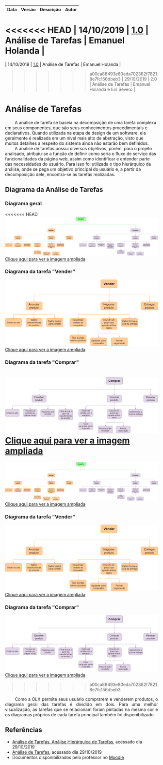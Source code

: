 | Data | Versão | Descrição | Autor |
| --- | --- | --- | --- |
<<<<<<< HEAD
| 14/10/2019 | [1.0](https://github.com/Interacao-Humano-Computador/2019.2-OLX/wiki/An%C3%A1lise-de-Tarefas-1.0) | Análise de Tarefas | Emanuel Holanda |
=======
| 14/10/2019 | [1.0](analise_de_tarefas_v1.md) | Análise de Tarefas | Emanuel Holanda |
>>>>>>> a00ca88493e80eda702382f78218e7fc156dbeb3
| 29/10/2019 | 2.0 | Análise de Tarefas | Emanuel Holanda e Iuri Severo |



# Análise de Tarefas

<p align=”justify”> &emsp;&emsp;
A análise de tarefa se baseia na decompsição de uma tarefa complexa em seus componentes, que são seus conhecimentos procedimentais e declarativos. Quando  utilizada  na  etapa  de design de um software,  ela geralmente  é realizada  em  um  nível  mais  alto  de  abstração,  visto  que  muitos  detalhes  a  respeito  do sistema  ainda  não  estarão  bem  definidos. <br>&emsp;&emsp;
A análise de tarefas possui diversos objetivos, porém, para o projeto analisado, atribuiu-se a função de definir como seria o fluxo de serviço das funcionalidades da página web, assim como identificar e entender parte das necessidades do usuário. Para isso foi utilizada o tipo hierárquico da análise, onde se pega um objetivo principal do usuário e, a partir da decomposição dele, encontra-se as tarefas realizadas.
</p>

## **Diagrama da Análise de Tarefas**

### Diagrama geral
<<<<<<< HEAD
![](https://raw.githubusercontent.com/Interacao-Humano-Computador/2019.2-OLX/master/img/analise_de_tarefas/analise_de_tarefas.png)
[Clique aqui para ver a imagem ampliada](https://raw.githubusercontent.com/Interacao-Humano-Computador/2019.2-OLX/master/img/analise_de_tarefas/analise_de_tarefas.png)

### Diagrama da tarefa "Vender"
![](https://raw.githubusercontent.com/Interacao-Humano-Computador/2019.2-OLX/master/img/analise_de_tarefas/analise_de_tarefas_vender.png)
[Clique aqui para ver a imagem ampliada](https://raw.githubusercontent.com/Interacao-Humano-Computador/2019.2-OLX/master/img/analise_de_tarefas/analise_de_tarefas_vender.png)

### Diagrama da tarefa "Comprar"
![](https://raw.githubusercontent.com/Interacao-Humano-Computador/2019.2-OLX/master/img/analise_de_tarefas/analise_de_tarefas_comprar.png)
[Clique aqui para ver a imagem ampliada](https://raw.githubusercontent.com/Interacao-Humano-Computador/2019.2-OLX/master/img/analise_de_tarefas/analise_de_tarefas_comprar.png)
=======
![](../../img/analise_de_tarefas/analise_de_tarefas.png)
[Clique aqui para ver a imagem ampliada](../../img/analise_de_tarefas/analise_de_tarefas.png)

### Diagrama da tarefa "Vender"
![](../../img/analise_de_tarefas/analise_de_tarefas_vender.png)
[Clique aqui para ver a imagem ampliada](../../img/analise_de_tarefas/analise_de_tarefas_vender.png)

### Diagrama da tarefa "Comprar"
![](../../img/analise_de_tarefas/analise_de_tarefas_comprar.png)
[Clique aqui para ver a imagem ampliada](../../img/analise_de_tarefas/analise_de_tarefas_comprar.png)
>>>>>>> a00ca88493e80eda702382f78218e7fc156dbeb3

<p align="justify"> &emsp;&emsp;
Como a OLX permite seus usuário comprarem e venderem produtos, o diagrama geral das tarefas é dividido em dois. Para uma melhor visualização, as tarefas que se relacionam foram pintadas na mesma cor e os diagramas próprios de cada tarefa principal também foi disponibilizado.
</p>


## Referências
* [Análise de Tarefas. Análise Hierárquica de Tarefas](https://docplayer.com.br/13376795-Analise-de-tarefas-analise-hierarquica-de-tarefas.html), acessado dia 29/10/2019
* [Análise de Tarefas](https://www.portaleducacao.com.br/conteudo/artigos/enem/analise-de-tarefas/19733), acessado dia 29/10/2019
* Documentos disponibilizados pelo professor no [Moodle](https://aprender.ead.unb.br/course/view.php?id=2608)